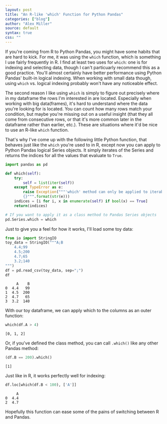 ```yaml
---
layout: post
title: "An R-like 'which' Function for Python Pandas"
categories: ["blog"]
author: "Alex Miller"
source: default
syntax: true
css: ""
---
```



If you're coming from R to Python Pandas, you might have some habits that are hard to kick. For me, it was using the `which` function, which is something I use fairly frequently in R. I find at least two uses for `which`: one is for indexing and selecting data, though I can't particuarly recommend this as a good practice. You'll almost certainly have better performance using Python Pandas' built-in logical indexing. When working with small data though, using `which` vs. logical indexing probably won't have any noticeable effect.

The second reason I like using `which` is simply to figure out precisely where in my dataframe the rows I'm interested in are located. Especially when working with big data(frames), it's hard to understand where the data you're looking for is located. You can count how many rows match your condition, but maybe you're missing out on a useful insight (that they all come from consecutive rows, or that it's more common later in the dataframe rather than earlier, etc.). These are situations where it'd be nice to use an R-like `which` function.

That's why I've come up with the following little Python function, that behaves just like the `which` you're used to in R, except now you can apply to Python Pandas logical Series objects. It simply iterates of the Series and returns the indices for all the values that evaluate to `True`.

```python
import pandas as pd

def which(self):
    try:
        self = list(iter(self))
    except TypeError as e:
        raise Exception("""'which' method can only be applied to iterables.
        {}""".format(str(e)))
    indices = [i for i, x in enumerate(self) if bool(x) == True]
    return(indices)

# If you want to apply it as a class method to Pandas Series objects
pd.Series.which = which
```

Just to give you a feel for how it works, I'll load some toy data:

```python
from io import StringIO
toy_data = StringIO("""A;B
    4.4;99
    4.5;200
    4.7;65
    3.2;140
""")
df = pd.read_csv(toy_data, sep=";")
df
```



         A    B
    0  4.4   99
    1  4.5  200
    2  4.7   65
    3  3.2  140



With our toy dataframe, we can apply which to the columns as an outer function:

```python
which(df.A > 4)
```




    [0, 1, 2]

Or, if you've defined the class method, you can call `.which()` like any other Pandas method:


```python
(df.B == 200).which()
```


    [1]


Just like in R, it works perfectly well for indexing:

```python
df.loc[which(df.B < 100), ['A']]
```


         A
    0  4.4
    2  4.7


Hopefully this function can ease some of the pains of switching between R and Pandas.


